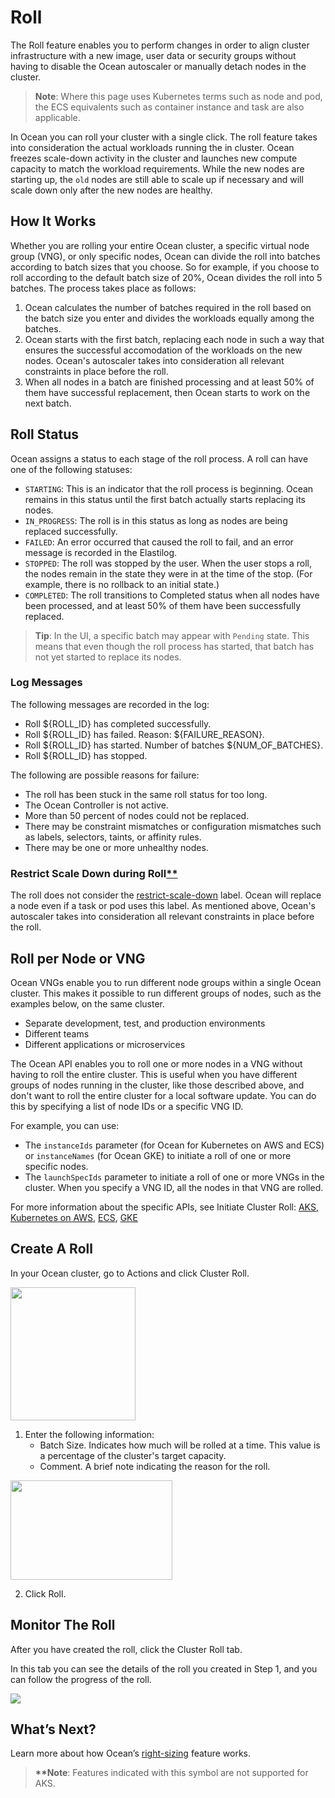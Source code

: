 # Roll

The Roll feature enables you to perform changes in order to align cluster infrastructure with a new image, user data or security groups without having to disable the Ocean autoscaler or manually detach nodes in the cluster.

> **Note**: Where this page uses Kubernetes terms such as node and pod, the ECS equivalents such as container instance and task are also applicable.

In Ocean you can roll your cluster with a single click. The roll feature takes into consideration the actual workloads running the in cluster. Ocean freezes scale-down activity in the cluster and launches new compute capacity to match the workload requirements. While the new nodes are starting up, the `old` nodes are still able to scale up if necessary and will scale down only after the new nodes are healthy.

## How It Works

Whether you are rolling your entire Ocean cluster, a specific virtual node group (VNG), or only specific nodes, Ocean can divide the roll into batches according to batch sizes that you choose. So for example, if you choose to roll according to the default batch size of 20%, Ocean divides the roll into 5 batches. The process takes place as follows:

1. Ocean calculates the number of batches required in the roll based on the batch size you enter and divides the workloads equally among the batches.
2. Ocean starts with the first batch, replacing each node in such a way that ensures the successful accomodation of the workloads on the new nodes. Ocean's autoscaler takes into consideration all relevant constraints in place before the roll.
3. When all nodes in a batch are finished processing and at least 50% of them have successful replacement, then Ocean starts to work on the next batch.

## Roll Status

Ocean assigns a status to each stage of the roll process. A roll can have one of the following statuses:

- `STARTING`: This is an indicator that the roll process is beginning. Ocean remains in this status until the first batch actually starts replacing its nodes.
- `IN_PROGRESS`: The roll is in this status as long as nodes are being replaced successfully.
- `FAILED`: An error occurred that caused the roll to fail, and an error message is recorded in the Elastilog.
- `STOPPED`: The roll was stopped by the user. When the user stops a roll, the nodes remain in the state they were in at the time of the stop. (For example, there is no rollback to an initial state.)
- `COMPLETED`: The roll transitions to Completed status when all nodes have been processed, and at least 50% of them have been successfully replaced.

> **Tip**: In the UI, a specific batch may appear with `Pending` state. This means that even though the roll process has started, that batch has not yet started to replace its nodes.

### Log Messages

The following messages are recorded in the log:

- Roll \${ROLL_ID} has completed successfully.
- Roll ${ROLL_ID} has failed. Reason: ${FAILURE_REASON}.
- Roll ${ROLL_ID} has started. Number of batches ${NUM_OF_BATCHES}.
- Roll \${ROLL_ID} has stopped.

The following are possible reasons for failure:

- The roll has been stuck in the same roll status for too long.
- The Ocean Controller is not active.
- More than 50 percent of nodes could not be replaced.
- There may be constraint mismatches or configuration mismatches such as labels, selectors, taints, or affinity rules.
- There may be one or more unhealthy nodes.

### Restrict Scale Down during Roll[\*\*](ocean/features/roll?id=whats-next)

The roll does not consider the [restrict-scale-down](ocean/features/scaling-kubernetes.md#scale-down-prevention) label. Ocean will replace a node even if a task or pod uses this label. As mentioned above, Ocean's autoscaler takes into consideration all relevant constraints in place before the roll.

## Roll per Node or VNG

Ocean VNGs enable you to run different node groups within a single Ocean cluster. This makes it possible to run different groups of nodes, such as the examples below, on the same cluster.

- Separate development, test, and production environments
- Different teams
- Different applications or microservices

The Ocean API enables you to roll one or more nodes in a VNG without having to roll the entire cluster. This is useful when you have different groups of nodes running in the cluster, like those described above, and don't want to roll the entire cluster for a local software update. You can do this by specifying a list of node IDs or a specific VNG ID.

For example, you can use:

- The `instanceIds` parameter (for Ocean for Kubernetes on AWS and ECS) or `instanceNames` (for Ocean GKE) to initiate a roll of one or more specific nodes.
- The `launchSpecIds` parameter to initiate a roll of one or more VNGs in the cluster. When you specify a VNG ID, all the nodes in that VNG are rolled.

For more information about the specific APIs, see Initiate Cluster Roll: [AKS](https://docs.spot.io/api/#operation/oceanAzureRollInit), [Kubernetes on AWS](https://docs.spot.io/api/#operation/oceanAwsRollInit), [ECS](https://docs.spot.io/api/#operation/oceanEcsRollInit), [GKE](https://docs.spot.io/api/#operation/oceanGkeRollInit)

## Create A Roll

In your Ocean cluster, go to Actions and click Cluster Roll.

<img src="/ocean/_media/features-roll-01.png" width="200" height="213" />

1. Enter the following information:
   - Batch Size. Indicates how much will be rolled at a time. This value is a percentage of the cluster's target capacity.
   - Comment. A brief note indicating the reason for the roll.

<img src="/ocean/_media/features-roll-02.png" width="259" height="159" />

2. Click Roll.

## Monitor The Roll

After you have created the roll, click the Cluster Roll tab.

In this tab you can see the details of the roll you created in Step 1, and you can follow the progress of the roll.

<img src="/ocean/_media/features-roll-03.png" />

## What’s Next?

Learn more about how Ocean’s [right-sizing](ocean/features/right-sizing) feature works.

> **\*\*Note**: Features indicated with this symbol are not supported for AKS.
